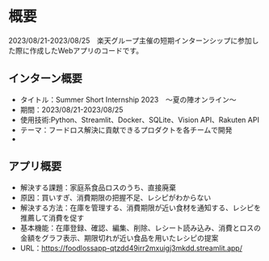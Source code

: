 # 概要
2023/08/21-2023/08/25　楽天グループ主催の短期インターンシップに参加した際に作成したWebアプリのコードです。

## インターン概要
- タイトル：Summer Short Internship 2023　〜夏の陣オンライン〜
- 期間：2023/08/21-2023/08/25
- 使用技術:Python、Streamlit、Docker、SQLite、Vision API、Rakuten API
- テーマ：フードロス解決に貢献できるプロダクトを各チームで開発
- 
## アプリ概要
- 解決する課題：家庭系食品ロスのうち、直接廃棄
- 原因：買いすぎ、消費期限の把握不足、レシピがわからない
- 解決する方法：在庫を管理する、消費期限が近い食材を通知する、レシピを推薦して消費を促す
- 基本機能：在庫登録、確認、編集、削除、レシート読み込み、消費とロスの金額をグラフ表示、期限切れが近い食品を用いたレシピの提案
- URL：https://foodlossapp-qtzdd49irr2mxuigj3mkdd.streamlit.app/

<!--## 現在確認されている不具合・改善点
- [ ] レシピの「もっと見る」を押した際に表示が途切れる場合がある
- [ ] ユーザー名を入力する前に「Recipe」や「Stock」のページに遷移すると中途半端なエラーメッセージが表示される
- [ ]　
- [ ]
-->
